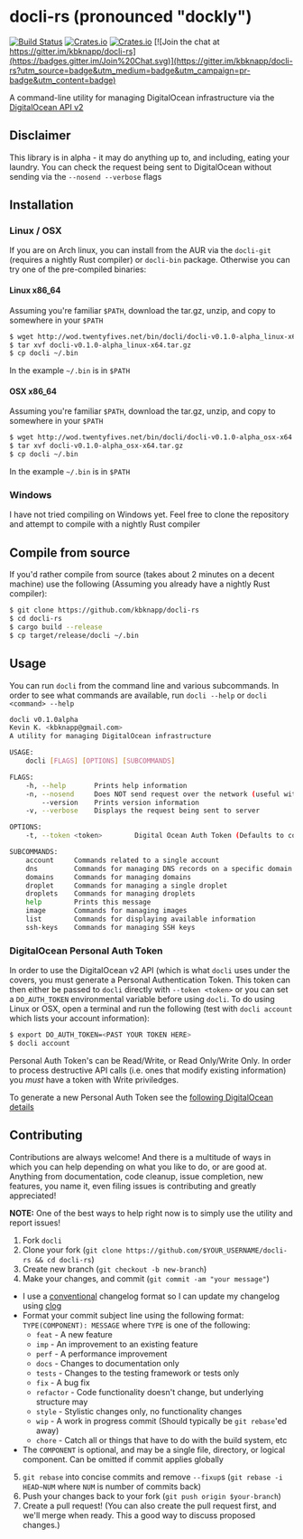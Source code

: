 # docli-rs (pronounced "dockly")

[![Build Status](https://travis-ci.org/kbknapp/docli-rs.svg?branch=master)](https://travis-ci.org/kbknapp/docli-rs) [![Crates.io](https://img.shields.io/crates/v/docli.svg)]() [![Crates.io](https://img.shields.io/crates/l/docli.svg)]() [![Join the chat at https://gitter.im/kbknapp/docli-rs](https://badges.gitter.im/Join%20Chat.svg)](https://gitter.im/kbknapp/docli-rs?utm_source=badge&utm_medium=badge&utm_campaign=pr-badge&utm_content=badge)

A command-line utility for managing DigitalOcean infrastructure via the [DigitalOcean API v2](https://developers.digitalocean.com/documentation/) 

## Disclaimer
This library is in alpha - it may do anything up to, and including, eating your laundry. You can check the request being sent to DigitalOcean without sending via the `--nosend --verbose` flags

## Installation

### Linux / OSX

If you are on Arch linux, you can install from the AUR via the `docli-git` (requires a nightly Rust compiler) or `docli-bin` package. Otherwise you can try one of the pre-compiled binaries:

#### Linux x86_64

Assuming you're familiar `$PATH`, download the tar.gz, unzip, and copy to somewhere in your `$PATH`

```sh
$ wget http://wod.twentyfives.net/bin/docli/docli-v0.1.0-alpha_linux-x64.tar.gz
$ tar xvf docli-v0.1.0-alpha_linux-x64.tar.gz
$ cp docli ~/.bin
```
In the example `~/.bin` is in `$PATH`

#### OSX x86_64

Assuming you're familiar `$PATH`, download the tar.gz, unzip, and copy to somewhere in your `$PATH`

```sh
$ wget http://wod.twentyfives.net/bin/docli/docli-v0.1.0-alpha_osx-x64.tar.gz
$ tar xvf docli-v0.1.0-alpha_osx-x64.tar.gz
$ cp docli ~/.bin
```
In the example `~/.bin` is in `$PATH`

### Windows

I have not tried compiling on Windows yet. Feel free to clone the repository and attempt to compile with a nightly Rust compiler

## Compile from source

If you'd rather compile from source (takes about 2 minutes on a decent machine) use the following (Assuming you already have a nightly Rust compiler):

```sh
$ git clone https://github.com/kbknapp/docli-rs
$ cd docli-rs
$ cargo build --release
$ cp target/release/docli ~/.bin
```

## Usage

You can run `docli` from the command line and various subcommands. In order to see what commands are available, run `docli --help` or `docli <command> --help`

```sh
docli v0.1.0alpha
Kevin K. <kbknapp@gmail.com>
A utility for managing DigitalOcean infrastructure

USAGE:
    docli [FLAGS] [OPTIONS] [SUBCOMMANDS]

FLAGS:
    -h, --help       Prints help information
    -n, --nosend     Does NOT send request over the network (useful with --verbose)
        --version    Prints version information
    -v, --verbose    Displays the request being sent to server

OPTIONS:
    -t, --token <token>        Digital Ocean Auth Token (Defaults to contents of DO_AUTH_TOKEN env var if omitted)

SUBCOMMANDS:
    account     Commands related to a single account
    dns         Commands for managing DNS records on a specific domain
    domains     Commands for managing domains
    droplet     Commands for managing a single droplet
    droplets    Commands for managing droplets
    help        Prints this message
    image       Commands for managing images
    list        Commands for displaying available information
    ssh-keys    Commands for managing SSH keys
```

### DigitalOcean Personal Auth Token

In order to use the DigitalOcean v2 API (which is what `docli` uses under the covers, you must generate a Personal Authentication Token. This token can then either be passed to `docli` directly with `--token <token>` or you can set a `DO_AUTH_TOKEN` environmental variable before using `docli`. To do using Linux or OSX, open a terminal and run the following (test with `docli account` which lists your account information):

```sh
$ export DO_AUTH_TOKEN=<PAST YOUR TOKEN HERE>
$ docli account
```

Personal Auth Token's can be Read/Write, or Read Only/Write Only. In order to process destructive API calls (i.e. ones that modify existing information) you *must* have a token with Write priviledges.

To generate a new Personal Auth Token see the [following DigitalOcean details](https://developers.digitalocean.com/documentation/v2/#authentication)

## Contributing

Contributions are always welcome! And there is a multitude of ways in which you can help depending on what you like to do, or are good at. Anything from documentation, code cleanup, issue completion, new features, you name it, even filing issues is contributing and greatly appreciated!

**NOTE:** One of the best ways to help right now is to simply use the utility and report issues!

1. Fork `docli`
2. Clone your fork (`git clone https://github.com/$YOUR_USERNAME/docli-rs && cd docli-rs`)
3. Create new branch (`git checkout -b new-branch`)
4. Make your changes, and commit (`git commit -am "your message"`)
 * I use a [conventional](https://github.com/ajoslin/conventional-changelog/blob/master/CONVENTIONS.md) changelog format so I can update my changelog using [clog](https://github.com/thoughtram/clog)
 * Format your commit subject line using the following format: `TYPE(COMPONENT): MESSAGE` where `TYPE` is one of the following:
    - `feat` - A new feature
    - `imp` - An improvement to an existing feature
    - `perf` - A performance improvement
    - `docs` - Changes to documentation only
    - `tests` - Changes to the testing framework or tests only
    - `fix` - A bug fix
    - `refactor` - Code functionality doesn't change, but underlying structure may
    - `style` - Stylistic changes only, no functionality changes
    - `wip` - A work in progress commit (Should typically be `git rebase`'ed away)
    - `chore` - Catch all or things that have to do with the build system, etc
 * The `COMPONENT` is optional, and may be a single file, directory, or logical component. Can be omitted if commit applies globally
5. `git rebase` into concise commits and remove `--fixup`s (`git rebase -i HEAD~NUM` where `NUM` is number of commits back)
6. Push your changes back to your fork (`git push origin $your-branch`)
7. Create a pull request! (You can also create the pull request first, and we'll merge when ready. This a good way to discuss proposed changes.)